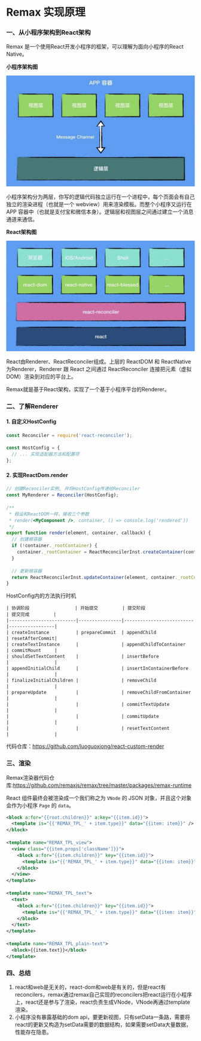 # Remax 实现原理

### 一、从小程序架构到React架构

Remax 是一个使用React开发小程序的框架，可以理解为面向小程序的React Native。

**小程序架构图**

![image-20210729154403961](../img/wx.jpg)

小程序架构分为两层，你写的逻辑代码独立运行在一个进程中，每个页面会有自己独立的渲染进程（也就是一个 webview）用来渲染模板。而整个小程序又运行在 APP 容器中（也就是支付宝和微信本身）。逻辑层和视图层之间通过建立一个消息通道来通信。

**React架构图**

![image-20210729154403961](../img/wx2.jpg)

React由Renderer、ReactReconciler组成。上层的 ReactDOM 和 ReactNative 为Renderer，Renderer 跟 React 之间通过 ReactReconciler 连接把元素（虚拟 DOM）渲染到对应的平台上。

Remax就是基于React架构，实现了一个基于小程序平台的Renderer。

### 二、了解Renderer

#### 1. 自定义HostConfig

```js
const Reconciler = require('react-reconciler');

const HostConfig = {
  // ... 实现适配器方法和配置项
};
```

#### 2. 实现ReactDom.render

```js
// 创建Reconciler实例, 并将HostConfig传递给Reconciler
const MyRenderer = Reconciler(HostConfig);

/**
 * 假设和ReactDOM一样，接收三个参数
 * render(<MyComponent />, container, () => console.log('rendered'))
 */
export function render(element, container, callback) {
  // 创建根容器
  if (!container._rootContainer) {
    container._rootContainer = ReactReconcilerInst.createContainer(container, false);
  }

  // 更新根容器
  return ReactReconcilerInst.updateContainer(element, container._rootContainer, null, callback);
}
```

HostConfig内的方法执行时机

```text
| 协调阶段                 | 开始提交         | 提交阶段                  | 提交完成         |
|-------------------------|----------------|--------------------------|-----------------|
| createInstance          | prepareCommit  | appendChild              | resetAfterCommit|
| createTextInstance      |                | appendChildToContainer   | commitMount     |
| shouldSetTextContent    |                | insertBefore             |                 |
| appendInitialChild      |                | insertInContainerBefore  |                 |
| finalizeInitialChildren |                | removeChild              |                 |
| prepareUpdate           |                | removeChildFromContainer |                 |
|                         |                | commitTextUpdate         |                 |
|                         |                | commitUpdate             |                 |
|                         |                | resetTextContent         |                 |
```

代码仓库：https://github.com/luoguoxiong/react-custom-render

### 三、渲染

Remax渲染器代码仓库:https://github.com/remaxjs/remax/tree/master/packages/remax-runtime

React 组件最终会被渲染成一个我们称之为 `VNode` 的 JSON 对象，并且这个对象会作为小程序 `Page` 的 `data`。

```xml
<block a:for="{{root.children}}" a:key="{{item.id}}">
  <template is="{{'REMAX_TPL_' + item.type}}" data="{{item: item}}" />
</block>

<template name="REMAX_TPL_view">
  <view class="{{item.props['className']}}">
    <block a:for="{{item.children}}" key="{{item.id}}">
      <template is="{{'REMAX_TPL_' + item.type}}" data="{{item: item}}" />
    </block>
  </view>
</template>

<template name="REMAX_TPL_text">
  <text>
    <block a:for="{{item.children}}" key="{{item.id}}">
      <template is="{{'REMAX_TPL_' + item.type}}" data="{{item: item}}" />
    </block>
  </text>
</template>

<template name="REMAX_TPL_plain-text">
  <block>{{item.text}}</block>
</template>

```

### 四、总结

1. react和web是无关的，react-dom和web是有关的，但是react有reconcilers，remax通过remax自己实现的reconcilers把react运行在小程序上，react还是参与了渲染，react负责生成VNode，VNode再通过template渲染。
2. 小程序没有暴露基础的dom api，要更新视图，只有setData一条路，需要将react的更新又构造为setData需要的数据结构，如果需要setData大量数据，性能存在隐患。